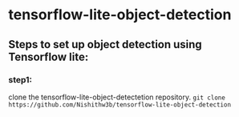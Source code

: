 # tensorflow-lite-object-detection

## Steps to set up object detection using Tensorflow lite:

### step1: 
clone the tensorflow-lite-object-detectetion repository.
`git clone https://github.com/Nishithw3b/tensorflow-lite-object-detection`
